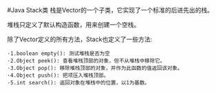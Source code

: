#Java Stack类
栈是Vector的一个子类，它实现了一个标准的后进先出的栈。

堆栈只定义了默认构造函数，用来创建一个空栈。

除了Vector定义的所有方法，Stack也定义了一些方法:  

	·1.boolean empty(): 测试堆栈是否为空
	·2.Object peek(): 查看堆栈顶部的对象，但不从堆栈中移除它。
	·3.Object pop(): 移除堆栈顶部的对象，并作为此函数的值返回该对象。
	·4.Object push(): 把项压入堆栈顶部。
	·5.int search(): 返回对象在堆栈中的位置，以1为基数。
